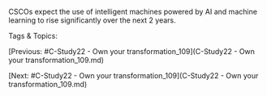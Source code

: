 CSCOs expect the use of 
intelligent machines 
powered by AI and machine 
learning to rise significantly 
over the next 2 years.

   Tags & Topics:
   

[Previous: #C-Study22 - Own your transformation_109](C-Study22 - Own your transformation_109.md)

[Next: #C-Study22 - Own your transformation_109](C-Study22 - Own your transformation_109.md)